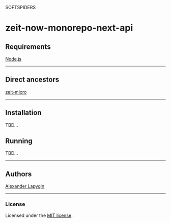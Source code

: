 SOFTSPIDERS

# zeit-now-monorepo-next-api

## Requirements

[Node.js](https://nodejs.org/en/download/package-manager/)

---

## Direct ancestors

[zeit-micro](https://github.com/softspider/zeit-micro)

---

## Installation
TBD...

## Running
TBD...

---

## Authors

[Alexander Lapygin](https://github.com/AlexanderLapygin)

---

### License

Licensed under the [MIT license](./LICENSE).
